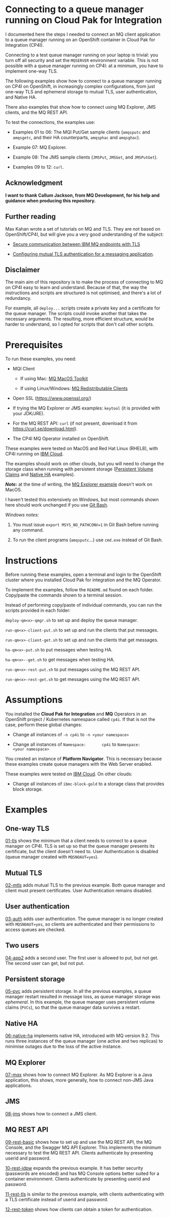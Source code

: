 # Connecting to a queue manager running on Cloud Pak for Integration

I documented here the steps I needed to connect an MQ client application to a queue manager running on an OpenShift container in Cloud Pak for Integration (CP4I).

Connecting to a test queue manager running on your laptop is trivial: you turn off all security and set the `MQSERVER` environment variable. This is not possible with a queue manager running on CP4I: at a minimum, you have to implement one-way TLS.

The following examples show how to connect to a queue manager running on CP4I on OpenShift, in increasingly complex configurations, from just one-way TLS and ephemeral storage to mutual TLS, user authentication, and Native HA.

There also examples that show how to connect using MQ Explorer, JMS clients, and the MQ REST API.

To test the connections, the examples use:

* Examples 01 to 06: The MQI Put/Get sample clients (`amqsputc` and `amqsgetc`, and their HA counterparts, `amqsphac` and `amqsghac`).

* Example 07: MQ Explorer.

* Example 08: The JMS sample clients (`JMSPut`, `JMSGet`, and `JMSPutGet`).

* Examples 09 to 12: `curl`.

## Acknowledgment

**I want to thank Callum Jackson, from MQ Development, for his help and guidance when producing this repository.**

## Further reading

Max Kahan wrote a set of tutorials on MQ and TLS. They are not based on OpenShift/CP4I, but will give you a very good understanding of the subject:

* [Secure communication between IBM MQ endpoints with TLS](https://developer.ibm.com/tutorials/mq-secure-msgs-tls/)

* [Configuring mutual TLS authentication for a messaging application](https://developer.ibm.com/tutorials/configuring-mutual-tls-authentication-java-messaging-app/).

## Disclaimer

The main aim of this repository is to make the process of connecting to MQ on CP4I easy to learn and understand. Because of that, the way the instructions and scripts are structured is not optimised, and there's a lot of redundancy.

For example, all `deploy...` scripts create a private key and a certificate for the queue manager. The scripts could invoke another that takes the necessary arguments. The resulting, more efficient structure, would be harder to understand, so I opted for scripts that don't call other scripts.

# Prerequisites

To run these examples, you need:

* MQI Client

  * If using Mac: [MQ MacOS Toolkit](https://developer.ibm.com/tutorials/mq-macos-dev/)
  
  * If using Linux/Windows: [MQ Redistributable Clients](https://www.ibm.com/links?url=https%3A%2F%2Fibm.biz%2Fmq92redistclients)

* Open SSL (https://www.openssl.org/)

* If trying the MQ Explorer or JMS examples: `keytool` (it is provided with your JDK/JRE).

* For the MQ REST API: `curl` (if not present, download it from https://curl.se/download.html).

* The CP4I MQ Operator installed on OpenShift.

These examples were tested on MacOS and Red Hat Linux (RHEL8), with CP4I running on [IBM Cloud](https://cloud.ibm.com).

The examples should work on other clouds, but you will need to change the storage class when running with persistent storage ([Persistent Volume Claims](../05-pvc) and [Native HA](../06-native-ha) examples).

***Note:*** at the time of writing, the [MQ Explorer example](./06-mqx) doesn't work on MacOS.

I haven't tested this extensively on Windows, but most commands shown here should work unchanged if you use [Git Bash](https://git-scm.com/downloads).

*Windows notes:*
1. You must issue `export MSYS_NO_PATHCONV=1` in Git Bash before running any command.

1. To run the client programs (`amqsputc`...) use `cmd.exe` instead of Git Bash.

# Instructions

Before running these examples, open a terminal and login to the OpenShift cluster where you installed Cloud Pak for integration and the MQ Operator.

To implement the examples, follow the `README.md` found on each folder. Copy/paste the commands shown to a terminal session.

Instead of performing copy/paste of individual commands, you can run the scripts provided in each folder:

`deploy-qm<x>-qmgr.sh` to set up and deploy the queue manager.

`run-qm<x>-client-put.sh` to set up and run the clients that put messages.

`run-qm<x>-client-get.sh` to set up and run the clients that get messages.

`ha-qm<x>-put.sh` to put messages when testing HA.

`ha-qm<x>--get.sh` to get messages when testing HA.

`run-qm<x>-rest-put.sh` to put messages using the MQ REST API.

`run-qm<x>-rest-get.sh` to get messages using the MQ REST API.

# Assumptions

You installed the **Cloud Pak for Integration** and **MQ** Operators in an OpenShift project / Kubernetes namespace called `cp4i`. If that is not the case, perform these global changes:

* Change all instances of `-n cp4i` to `-n <your namespace>`

* Change all instances of `Namespace:		cp4i` to `Namespace:		<your namespace>`

You created an instance of **Platform Navigator**. This is necessary because these examples create queue managers with the Web Server enabled.

These examples were tested on [IBM Cloud](https://cloud.ibm.com). On other clouds:

* Change all instances of `ibmc-block-gold` to a storage class that provides block storage.

# Examples

## One-way TLS

[01-tls](./01-tls) shows the minimum that a client needs to connect to a queue manager on CP4I. TLS is set up so that the queue manager presents its certificate, but the client doesn't need to. User Authentication is disabled (queue manager created with `MQSNOAUT=yes`).

## Mutual TLS

[02-mtls](./02-mtls) adds mutual TLS to the previous example. Both queue manager and client must present certificates. User Authentication remains disabled.

## User authentication

[03-auth](./03-auth) adds user authentication. The queue manager is no longer created with `MQSNOAUT=yes`, so clients are authenticated and their permissions to access queues are checked.

## Two users

[04-app2](./04-app2) adds a second user. The first user is allowed to put, but not get. The second user can get, but not put.

## Persistent storage

[05-pvc](./05-pvc) adds persistent storage. In all the previous examples, a queue manager restart resulted in message loss, as queue manager storage was *ephemeral*. In this example, the queue manager uses persistent volume claims (`PVCs`), so that the queue manager data survives a restart.

## Native HA

[06-native-ha](./06-native-ha) implements native HA, introduced with MQ version 9.2. This runs three instances of the queue manager (one active and two replicas) to minimise outages due to the loss of the active instance.

## MQ Explorer

[07-mqx](./07-mqx) shows how to connect MQ Explorer. As MQ Explorer is a Java application, this shows, more generally, how to connect non-JMS Java applications.

## JMS

[08-jms](./08-jms) shows how to connect a JMS client.

## MQ REST API

[09-rest-basic](./09-rest-basic) shows how to set up and use the MQ REST API, the MQ Console, and the Swagger MQ API Explorer. This implements the minimum necessary to test the MQ REST API. Clients authenticate by presenting userid and password.

[10-rest-idpw](./10-rest-idpw) expands the previous example. It has better security (passwords are encoded) and has MQ Console options better suited for a container environment. Clients authenticate by presenting userid and password.

[11-rest-tls](./11-rest-tls) is similar to the previous example, with clients authenticating with a TLS certificate instead of userid and password.

[12-rest-token](./12-rest-token) shows how clients can obtain a token for authentication.
